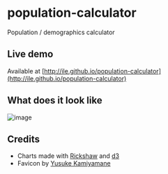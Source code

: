 population-calculator
=====================

Population / demographics calculator

## Live demo

Available at [http://ile.github.io/population-calculator](http://ile.github.io/population-calculator)

## What does it look like

![image](https://f.cloud.github.com/assets/433707/1111791/3a81b5cc-19be-11e3-9bd3-2cc6e9d4e48f.png)

## Credits

- Charts made with [Rickshaw](https://github.com/shutterstock/rickshaw) and [d3](http://d3js.org/)
- Favicon by [Yusuke Kamiyamane](http://p.yusukekamiyamane.com/)

